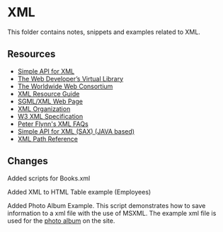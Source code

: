 # XML

This folder contains notes, snippets and examples related to XML.

## Resources
- [Simple API for XML](http://www.saxproject.org/)  
- [The Web Developer’s Virtual Library](http://WDVL.com/Authoring/Languages/XML)  
- [The Worldwide Web Consortium](www.w3.org/TR/REC-xml)  
- [XML Resource Guide](https://www.xml.com/)  
- [SGML/XML Web Page](http://xml.coverpages.org/xml.html)  
- [XML Organization](www.xml.org)  
- [W3 XML Specification](https://www.w3.org/TR/REC-xml/)  
- [Peter Flynn's XML FAQs](http://xml.silmaril.ie/)
- [Simple API for XML (SAX) (JAVA based)](http://www.saxproject.org/)
- [XML Path Reference](https://www.w3.org/TR/2017/REC-xpath-31-20170321/)

## Changes
Added scripts for Books.xml

Added XML to HTML Table example (Employees)

Added Photo Album Example.
This script demonstrates how to save information to a xml file with the use of MSXML. The example xml file is used for the [photo album](http://www.westphil.nl/album/index.php) on the site.

